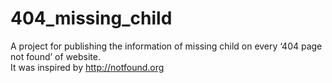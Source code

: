 # 404_missing_child

A project for publishing the information of missing child on every ‘404 page not found’ of website.  
It was inspired by http://notfound.org  
